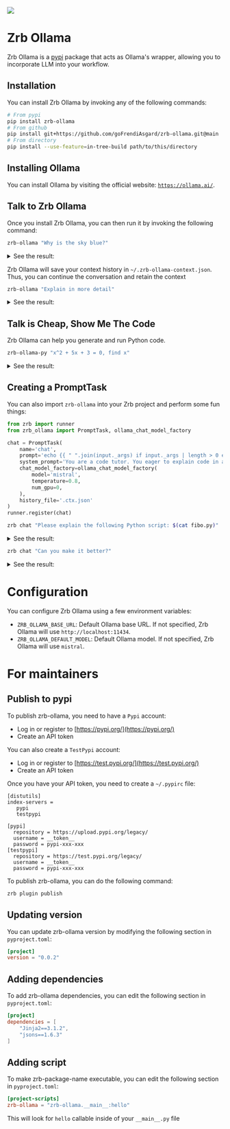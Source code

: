 ![](https://raw.githubusercontent.com/goFrendiAsgard/zrb-ollama/main/_images/zrb/android-chrome-192x192.png)

# Zrb Ollama

Zrb Ollama is a [pypi](https://pypi.org) package that acts as Ollama's wrapper, allowing you to incorporate LLM into your workflow.

## Installation

You can install Zrb Ollama by invoking any of the following commands:

```bash
# From pypi
pip install zrb-ollama
# From github
pip install git+https://github.com/goFrendiAsgard/zrb-ollama.git@main
# From directory
pip install --use-feature=in-tree-build path/to/this/directory
```

## Installing Ollama

You can install Ollama by visiting the official website: [`https://ollama.ai/`](https://ollama.ai/).

## Talk to Zrb Ollama

Once you install Zrb Ollama, you can then run it by invoking the following command:

```bash
zrb-ollama "Why is the sky blue?"
```

<details>
<summary>See the result:</summary>

```
 The sky appears blue during the day because of the scattering of sunlight by the Earth's atmosphere. When sunlight enters the Earth's atmosphere, it is scattered in all directions by molecules such as oxygen and nitrogen. Blue light has a shorter wavelength and scatters more easily than other colors, so it is scattered more widely across the sky, making it appear blue. This phenomenon is known as Rayleigh scattering.
 Support zrb growth and development!
☕ Donate at: https://stalchmst.com/donation
🐙 Submit issues/PR at: https://github.com/state-alchemists/zrb
🐤 Follow us at: https://twitter.com/zarubastalchmst
🤖 ○ ◷ 2023-12-31 10:42:03.249 ❁  49899 → 1/3 🦙              prompt • Completed in 24.471537828445435 seconds
 The sky appears blue during the day because of the scattering of sunlight by the Earth's atmosphere. When sunlight enters the Earth's atmosphere, it is scattered in all directions by molecules such as oxygen and nitrogen. Blue light has a shorter wavelength and scatters more easily than other colors, so it is scattered more widely across the sky, making it appear blue. This phenomenon is known as Rayleigh scattering.

 The color of the sky appears blue due to a natural phenomenon called Rayleigh scattering. As sunlight reaches Earth's atmosphere, it interacts with different gases and particles in the air. Blue light has a shorter wavelength and gets scattered more easily than other colors, such as red or yellow. This scattering scatters the blue light in all directions, making the sky appear blue during a clear day. However, at sunrise and sunset, the sky can display various shades of red, orange, and pink due to the presence of dust, pollutants, and water droplets in the atmosphere that scatter longer wavelengths (red and yellow) more effectively.Support zrb growth and development!
☕ Donate at: https://stalchmst.com/donation
🐙 Submit issues/PR at: https://github.com/state-alchemists/zrb
🐤 Follow us at: https://twitter.com/zarubastalchmst
🤖 ○ ◷ 2023-12-31 10:31:39.541 ❁  45446 → 1/3 🦙              prompt • Completed in 72.80772066116333 seconds
 The color of the sky appears blue due to a natural phenomenon called Rayleigh scattering. As sunlight reaches Earth's atmosphere, it interacts with different gases and particles in the air. Blue light has a shorter wavelength and gets scattered more easily than other colors, such as red or yellow. This scattering scatters the blue light in all directions, making the sky appear blue during a clear day. However, at sunrise and sunset, the sky can display various shades of red, orange, and pink due to the presence of dust, pollutants, and water droplets in the atmosphere that scatter longer wavelengths (red and yellow) more effectively.
 The sky appears blue because of a process called scattering. When sunlight enters the Earth's atmosphere, it collides with molecules such as oxygen and nitrogen dioxide, which scatter the light in all directions. Blue light has a shorter wavelength and is scattered more easily than other colors, so it is more visible to our eyes and therefore appears blue in the sky.Support zrb growth and development!
```

</details>

Zrb Ollama will save your context history in `~/.zrb-ollama-context.json`. Thus, you can continue the conversation and retain the context

```bash
zrb-ollama "Explain in more detail"
```

<details>
<summary>See the result:</summary>

```
 Sure, I'd be happy to explain in more detail!

    When sunlight enters the Earth's atmosphere, it is scattered in all directions by molecules such as oxygen and nitrogen. Blue light has a shorter wavelength and scatters more easily than other colors, so it is scattered more widely across the sky. This means that when we look up at the sky during the day, we see a lot of blue light scattered in different directions.

    This phenomenon is known as Rayleigh scattering, named after British scientist Lord Rayleigh who discovered it in 1904. The amount and direction of scattering depends on several factors, including the wavelength of the light (which determines how much it scatters),
 the temperature of the air (which affects how much water vapor is present), and the altitude of the sun in the sky (which determines where the light has to travel through the atmosphere before reaching our eyes).

    So, when we see a blue sky during the day, we can thank Rayleigh scattering for making it appear that way.
Support zrb growth and development!
☕ Donate at: https://stalchmst.com/donation
🐙 Submit issues/PR at: https://github.com/state-alchemists/zrb
🐤 Follow us at: https://twitter.com/zarubastalchmst
🤖 ○ ◷ 2023-12-31 10:43:10.450 ❁  50315 → 1/3 🦙              prompt • Completed in 56.23700976371765 seconds
 Sure, I'd be happy to explain in more detail!

When sunlight enters the Earth's atmosphere, it is scattered in all directions by molecules such as oxygen and nitrogen. Blue light has a shorter wavelength and scatters more easily than other colors, so it is scattered more widely across the sky. This means that when we look up at the sky during the day, we see a lot of blue light scattered in different directions.

This phenomenon is known as Rayleigh scattering, named after British scientist Lord Rayleigh who discovered it in 1904. The amount and direction of scattering depends on several factors, including the wavelength of the light (which determines how much it scatters), the temperature of the air (which affects how much water vapor is present), and the altitude of the sun in the sky (which determines where the light has to travel through the atmosphere before reaching our eyes).
```

</details>


## Talk is Cheap, Show Me The Code

Zrb Ollama can help you generate and run Python code.

```bash
zrb-ollama-py "x^2 + 5x + 3 = 0, find x"
```

<details>
<summary>See the result:</summary>

```
🤖 ○ ◷ 2023-12-28 07:30:38.357 ❁  47317 → 1/3 🦙              prompt • Context file: /home/gofrendi/.zrb-ollama-context.json
🤖 ○ ◷ 2023-12-28 07:30:38.357 ❁  47317 → 1/3 🦙              prompt • Sending request...
🤖 ○ ◷ 2023-12-28 07:32:41.068 ❁  47317 → 1/3 🦙              prompt • Waiting for response...
    Here's the Python code snippet that uses the quadratic formula to find the solutions for the given equation:

    ```python
    import cmath

    # coefficients
    a = 1
    b = 5
    c = 3

    # calculate discriminant
    discriminant = (b ** 2) - (4 * a * c)

    # find two solutions
    sol1 = (-b + cmath.sqrt(discriminant)) / (2 * a) if discriminant >= 0 else None
    sol2 = (-b - cmath.sqrt(-discriminant)) / (2 * a) if discriminant >= 0 else None

    print("Solutions for x:")
    if sol1 is not None:
        print(f"x1 = {sol1.real} + {sol1.imag}j")
    if sol2 is not None:
        print(f"x2 = {sol2.real} + {sol2.imag}j")
    ```

    This code imports the `cmath` library, which provides complex number support since the quadratic formula can result in complex solutions. The coefficients are defined, and then the discriminant is calculated using the given equation's coefficients. Finally, the two solutions for x are found, and their real and imaginary parts (if applicable) are printed out. If the discriminant is negative, there are no real solutions.
🤖 ○ ◷ 2023-12-28 07:34:36.751 ❁  47317 → 1/3 🦙              prompt • Response completed
🤖 ○ ◷ 2023-12-28 07:34:36.752 ❁  47317 → 1/1 ✏️           evaluate • Waiting for evaluation...
Solutions for x:
x1 = -0.6972243622680054 + 0.0j
x2 = -2.5 + -1.8027756377319946j
Support zrb growth and development!
☕ Donate at: https://stalchmst.com/donation
🐙 Submit issues/PR at: https://github.com/state-alchemists/zrb
🐤 Follow us at: https://twitter.com/zarubastalchmst
🤖 ○ ◷ 2023-12-28 07:34:36.765 ❁  47317 → 1/1 ✏️           evaluate • Completed in 238.40946054458618 seconds
Solutions for x:
x1 = -0.6972243622680054 + 0.0j
x2 = -2.5 + -1.8027756377319946j
```
</details>


## Creating a PromptTask

You can also import `zrb-ollama` into your Zrb project and perform some fun things:

```python
from zrb import runner
from zrb_ollama import PromptTask, ollama_chat_model_factory

chat = PromptTask(
    name='chat',
    prompt='echo {{ " ".join(input._args) if input._args | length > 0 else "tell me some fun fact" }}',  # noqa
    system_prompt='You are a code tutor. You eager to explain code in a very detail manner',  # noqa
    chat_model_factory=ollama_chat_model_factory(
        model='mistral',
        temperature=0.8,
        num_gpu=0,
    ),
    history_file='.ctx.json'
)
runner.register(chat)
```

```bash
zrb chat "Please explain the following Python script: $(cat fibo.py)"
```

<details>
<summary>See the result:</summary>

```
🤖 ○ ◷ 2023-12-28 18:11:54.418 ❁  32106 → 1/3 🐻            zrb chat • Context file: .ctx.json
🤖 ○ ◷ 2023-12-28 18:11:54.418 ❁  32106 → 1/3 🐻            zrb chat • Sending request...
🤖 ○ ◷ 2023-12-28 18:24:32.398 ❁  32106 → 1/3 🐻            zrb chat • Waiting for response...
    Sure thing! This code defines a Python function named `fibo` that calculates the Fibonacci sequence up to the nth number. Here's a step-by-step breakdown of how it works:

    1. The function definition begins with `def fibo(n):`, which means we are defining a function named `fibo` that takes one argument, `n`.
    2. The first line inside the function is an if statement: `if n <= 1:` This statement checks if the value of `n` is less than or equal to 1. If it is, then the condition is true and we execute the code inside the indented block.
    3. Inside the if block, we return the value `1`. This is the base case for our Fibonacci sequence. The first number in the sequence (indexed at 0) is always 0, and the second number (indexed at 1) is always 1. Since our function accepts an argument of `n` instead of `n-1`, we set the base case to be when `n` is less than or equal to 1, which corresponds to the first two numbers in the sequence.
    4. If the condition in the if statement is false (i.e., if `n > 1`), then we execute the code outside of the if block. The first line here is a recursive call to `fibo(n-1)`. This means that we are calling the `fibo` function with an argument one less than our original `n`, which corresponds to the previous number in the sequence.
    5. The second recursive call inside the function is `fibo(n-2)`, which calculates the next number before that in the sequence.
    6. Finally, we return the sum of the results from the two most recent calls to `fibo`: `return fibo(n-1) + fibo(n-2)`. This is how we calculate the nth number in the Fibonacci sequence by adding together the previous two numbers.
    7. The last lines of the code are an if statement that checks if the script is being run directly (`if __name__ == '__main__'`), and if so, it prints out the result of calling `fibo(8)`. This allows us to test the function with a specific input value.
🤖 ○ ◷ 2023-12-28 18:27:42.230 ❁  32106 → 1/3 🐻            zrb chat • Response completed
Support zrb growth and development!
☕ Donate at: https://stalchmst.com/donation
🐙 Submit issues/PR at: https://github.com/state-alchemists/zrb
🐤 Follow us at: https://twitter.com/zarubastalchmst
🤖 ○ ◷ 2023-12-28 18:27:42.245 ❁  32106 → 1/3 🐻            zrb chat • Completed in 947.8267965316772 seconds
To run again: zrb chat "Explain this code: def fibo(n):
    if n <= 1:
        return 1
    return fibo(n-1) + fibo(n-2)


if __name__ == '__main__':
    print(fibo(8))"
```

</details>

```bash
zrb chat "Can you make it better?"
```

<details>
<summary>See the result:</summary>

```
🤖 ○ ◷ 2023-12-28 18:29:37.978 ❁  39864 → 1/3 🍐            zrb chat • Context file: .ctx.json
🤖 ○ ◷ 2023-12-28 18:29:37.978 ❁  39864 → 1/3 🍐            zrb chat • Sending request...
🤖 ○ ◷ 2023-12-28 18:32:21.021 ❁  39864 → 1/3 🍐            zrb chat • Waiting for response...
    Certainly! The current implementation of the `fibo` function using recursion is a common and effective way to calculate Fibonacci numbers, but it can be memory intensive for large inputs due to the repeated calculation of intermediate results. A more space-efficient alternative is to use an iterative approach instead.

    Here's an example of how you could modify the `fibo` function to use iteration:

    ```python
    def fibo(n):
        if n <= 0:
            return "Input should be positive integer"
        elif n == 1:
            return 1
        else:
            a, b = 1, 1
            for _ in range(n - 1):
                a, b = b, a + b
            return b

    if __name__ == '__main__':
        print(fibo(8))
    ```

    In this version of the function:

    1. We still start by checking for edge cases, including `n <= 0`, which returns an error message and is not part of the Fibonacci sequence. We also check if `n == 1`, which is our base case and sets the initial value of our sequence to 1.                                                                            2. For larger values of `n`, we use a pair of variables, `a` and `b`, initialized to 1 in this example, to represent the previous two numbers in the Fibonacci sequence. We then enter a for loop that runs `n-1` times.                                                                                                  3. In each iteration of the loop, we update the values of `a` and `b` by swapping their values (`a, b = b, a + b`) and moving the new value of `b` one step forward in the sequence. This allows us to calculate each number in the sequence without having to store all previous results in memory.
    4. Finally, we return the value of `b`, which is now the nth number in the Fibonacci sequence.

    Using an iterative approach can be more space-efficient than recursion for large inputs, as it avoids the need to maintain a growing call stack. However, the choice between recursion and iteration ultimately depends on the specific use case and performance requirements of your application.
🤖 ○ ◷ 2023-12-28 18:36:05.722 ❁  39864 → 1/3 🍐            zrb chat • Response completed
Support zrb growth and development!
☕ Donate at: https://stalchmst.com/donation
🐙 Submit issues/PR at: https://github.com/state-alchemists/zrb
🐤 Follow us at: https://twitter.com/zarubastalchmst
🤖 ○ ◷ 2023-12-28 18:36:05.723 ❁  39864 → 1/3 🍐            zrb chat • Completed in 387.7480981349945 seconds    
To run again: zrb chat "Can you make it better?"
```

</details>


# Configuration

You can configure Zrb Ollama using a few environment variables:

- `ZRB_OLLAMA_BASE_URL`: Default Ollama base URL. If not specified, Zrb Ollama will use `http://localhost:11434`.
- `ZRB_OLLAMA_DEFAULT_MODEL`: Default Ollama model. If not specified, Zrb Ollama will use `mistral`.


# For maintainers

## Publish to pypi

To publish zrb-ollama, you need to have a `Pypi` account:

- Log in or register to [https://pypi.org/](https://pypi.org/)
- Create an API token

You can also create a `TestPypi` account:

- Log in or register to [https://test.pypi.org/](https://test.pypi.org/)
- Create an API token

Once you have your API token, you need to create a `~/.pypirc` file:

```
[distutils]
index-servers =
   pypi
   testpypi

[pypi]
  repository = https://upload.pypi.org/legacy/
  username = __token__
  password = pypi-xxx-xxx
[testpypi]
  repository = https://test.pypi.org/legacy/
  username = __token__
  password = pypi-xxx-xxx
```

To publish zrb-ollama, you can do the following command:

```bash
zrb plugin publish
```

## Updating version

You can update zrb-ollama version by modifying the following section in `pyproject.toml`:

```toml
[project]
version = "0.0.2"
```

## Adding dependencies

To add zrb-ollama dependencies, you can edit the following section in `pyproject.toml`:

```toml
[project]
dependencies = [
    "Jinja2==3.1.2",
    "jsons==1.6.3"
]
```

## Adding script

To make zrb-package-name executable, you can edit the following section in `pyproject.toml`:

```toml
[project-scripts]
zrb-ollama = "zrb-ollama.__main__:hello"
```

This will look for `hello` callable inside of your `__main__.py` file

